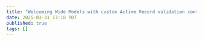 ```yaml
---
title: "Welcoming Wide Models with custom Active Record validation contexts"
date: 2025-03-31 17:18 PDT
published: true
tags: []
---
```




<blockquote markdown="1">



</blockquote>
